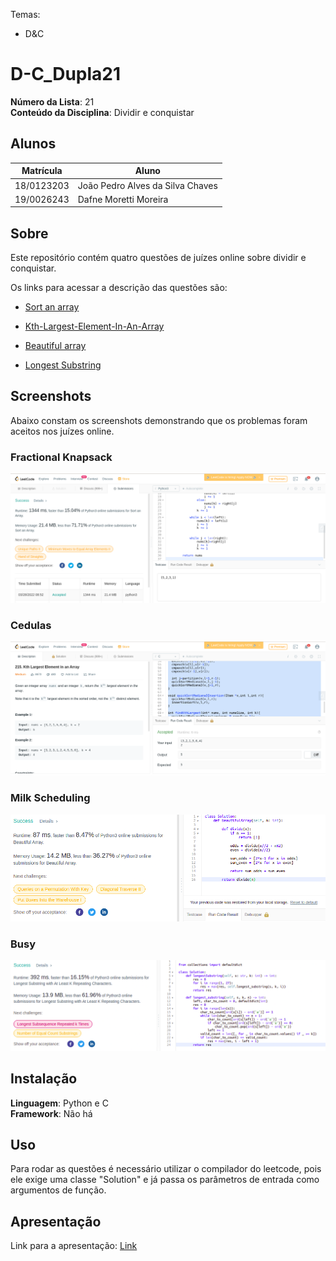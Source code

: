 
Temas:
 - D&C
 
# D-C_Dupla21

**Número da Lista**: 21<br>
**Conteúdo da Disciplina**: Dividir e conquistar<br>

## Alunos
|Matrícula | Aluno |
| -- | -- |
| 18/0123203 |  João Pedro Alves da Silva Chaves |
| 19/0026243  |  Dafne Moretti Moreira |



## Sobre 

Este repositório contém quatro questões de juízes online sobre dividir e conquistar.

Os links para acessar a descrição das questões são:

* [Sort an array](https://leetcode.com/problems/sort-an-array/)

* [Kth-Largest-Element-In-An-Array](https://leetcode.com/problems/kth-largest-element-in-an-array/)

* [Beautiful array](https://leetcode.com/problems/beautiful-array/)

* [Longest Substring](https://leetcode.com/problems/longest-substring-with-at-least-k-repeating-characters/)

## Screenshots

Abaixo constam os screenshots demonstrando que os problemas foram aceitos nos juízes online.

### Fractional Knapsack
![Sort an array](/images/sortandarray_print.png)

### Cedulas
![Kth-Largest-Element-In-An-Array](/images/kthlargest_print.png)

### Milk Scheduling
![Beautiful Array](/images/beautiful_array_print.png)

### Busy
![Longest Substring](/images/longest_substring_print.png)

## Instalação 
**Linguagem**: Python e C<br>
**Framework**: Não há<br>

## Uso 

Para rodar as questões é necessário utilizar o compilador do leetcode, pois ele exige uma classe "Solution" e já passa os parâmetros de entrada como argumentos de função.

## Apresentação 

Link para a apresentação: [Link]()



